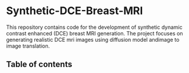 # Synthetic-DCE-Breast-MRI
This repository contains code for the development of synthetic dynamic contrast enhanced (DCE) breast MRI generation. The project focuses on generating realistic DCE mri images using diffusion model andimage to image translation. 

## Table of contents 
